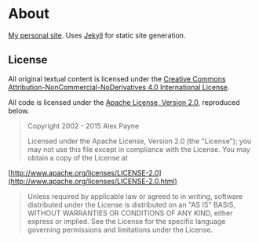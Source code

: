 # About

[My personal site](https://andreifoldes.github.io). Uses [Jekyll](https://github.com/jekyll/jekyll) for static site generation.

## License

All original textual content is licensed under the [Creative Commons Attribution-NonCommercial-NoDerivatives 4.0 International License](http://creativecommons.org/licenses/by-nc-nd/4.0/).

All code is licensed under the [Apache License, Version 2.0](https://www.apache.org/licenses/LICENSE-2.0.html), reproduced below.

> Copyright 2002 - 2015 Alex Payne
>
> Licensed under the Apache License, Version 2.0 (the "License");
> you may not use this file except in compliance with the License.
> You may obtain a copy of the License at

[http://www.apache.org/licenses/LICENSE-2.0](http://www.apache.org/licenses/LICENSE-2.0.html)

> Unless required by applicable law or agreed to in writing, software
> distributed under the License is distributed on an "AS IS" BASIS,
> WITHOUT WARRANTIES OR CONDITIONS OF ANY KIND, either express or implied.
> See the License for the specific language governing permissions and
> limitations under the License.
